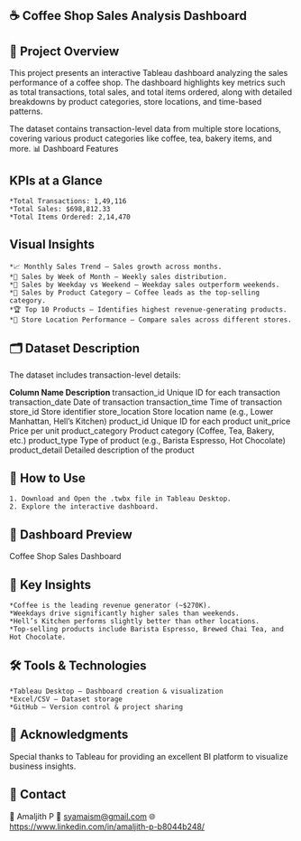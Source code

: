 ## ☕ Coffee Shop Sales Analysis Dashboard
## 📌 Project Overview

This project presents an interactive Tableau dashboard analyzing the sales performance of a coffee shop. The dashboard highlights key metrics such as total transactions, total sales, and total items ordered, along with detailed breakdowns by product categories, store locations, and time-based patterns.

The dataset contains transaction-level data from multiple store locations, covering various product categories like coffee, tea, bakery items, and more.
📊 Dashboard Features

## KPIs at a Glance
    *Total Transactions: 1,49,116
    *Total Sales: $698,812.33
    *Total Items Ordered: 2,14,470

## Visual Insights
    *📈 Monthly Sales Trend – Sales growth across months.
    *📆 Sales by Week of Month – Weekly sales distribution.
    *📅 Sales by Weekday vs Weekend – Weekday sales outperform weekends.
    *🥤 Sales by Product Category – Coffee leads as the top-selling category.
    *🏆 Top 10 Products – Identifies highest revenue-generating products.
    *🏪 Store Location Performance – Compare sales across different stores.

## 🗂 Dataset Description
The dataset includes transaction-level details:

**Column Name	                Description**
transaction_id	              Unique ID for each transaction
transaction_date	            Date of transaction
transaction_time	            Time of transaction
store_id	                    Store identifier
store_location	              Store location name (e.g., Lower Manhattan, Hell’s Kitchen)
product_id	                  Unique ID for each product
unit_price	                  Price per unit
product_category	            Product category (Coffee, Tea, Bakery, etc.)
product_type	                Type of product (e.g., Barista Espresso, Hot Chocolate)
product_detail	              Detailed description of the product

## 🚀 How to Use
    1. Download and Open the .twbx file in Tableau Desktop.
    2. Explore the interactive dashboard.

## 📸 Dashboard Preview
Coffee Shop Sales Dashboard



## 🎯 Key Insights
    *Coffee is the leading revenue generator (~$270K).
    *Weekdays drive significantly higher sales than weekends.
    *Hell’s Kitchen performs slightly better than other locations.
    *Top-selling products include Barista Espresso, Brewed Chai Tea, and Hot Chocolate.

## 🛠 Tools & Technologies
    *Tableau Desktop – Dashboard creation & visualization
    *Excel/CSV – Dataset storage
    *GitHub – Version control & project sharing

## 🙌 Acknowledgments
Special thanks to Tableau for providing an excellent BI platform to visualize business insights.

## 📧 Contact
👤 Amaljith P 📩 syamaism@gmail.com 🌐 https://www.linkedin.com/in/amaljith-p-b8044b248/

